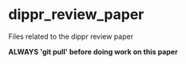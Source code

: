 # dippr_review_paper

Files related to the dippr review paper



**ALWAYS 'git pull' before doing work on this paper**